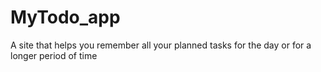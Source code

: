 # MyTodo_app
A site that helps you remember all your planned tasks for the day or for a longer period of time
